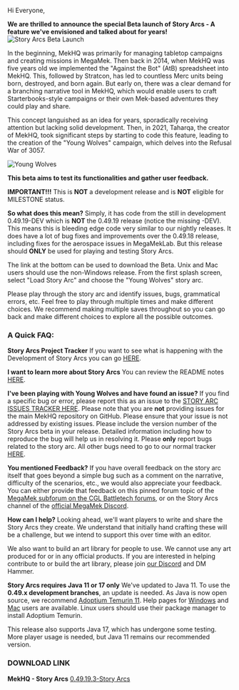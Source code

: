Hi Everyone,

**We are thrilled to announce the special Beta launch of Story Arcs - A feature we've envisioned and talked about for years!**
![Story Arcs Beta Launch](http://i.imgur.com/jIhqijjl.jpg)

In the beginning, MekHQ was primarily for managing tabletop campaigns and creating missions in MegaMek. Then back in 2014, when MekHQ was five years old we implemented the "Against the Bot" (AtB) spreadsheet into MekHQ. This, followed by Stratcon, has led to countless Merc units being born, destroyed, and born again. But early on, there was a clear demand for a branching narrative tool in MekHQ, which would enable users to craft Starterbooks-style campaigns or their own Mek-based adventures they could play and share.

This concept languished as an idea for years, sporadically receiving attention but lacking solid development. Then, in 2021, Taharqa, the creator of MekHQ, took significant steps by starting to code this feature, leading to the creation of the "Young Wolves" campaign, which delves into the Refusal War of 3057.

![Young Wolves](http://i.imgur.com/UxBsHxfl.png)

**This beta aims to test its functionalities and gather user feedback.**

**IMPORTANT!!!**
This is **NOT** a development release and is **NOT** eligible for MILESTONE status.

**So what does this mean?**
Simply, it has code from the still in development 0.49.19-DEV which is **NOT** the 0.49.19 release (notice the missing -DEV). This means this is bleeding edge code very similar to our nightly releases. It does have a lot of bug fixes and improvements over the 0.49.18 release, including fixes for the aerospace issues in MegaMekLab. But this release should **ONLY** be used for playing and testing Story Arcs.

The link at the bottom can be used to download the Beta. Unix and Mac users should use the non-Windows release. From the first splash screen, select "Load Story Arc" and choose the "Young Wolves" story arc.

Please play through the story arc and identify issues, bugs, grammatical errors, etc. Feel free to play through multiple times and make different choices. We recommend making multiple saves throughout so you can go back and make different choices to explore all the possible outcomes.

### A Quick FAQ:
**Story Arcs Project Tracker**
If you want to see what is happening with the Development of Story Arcs you can go [HERE](https://github.com/orgs/MegaMek/projects/7/views/2).

**I want to learn more about Story Arcs**
You can review the README notes [HERE](https://github.com/orgs/MegaMek/projects/7/views/2?pane=info).

**I've been playing with Young Wolves and have found an issue?**
If you find a specific bug or error, please report this as an issue to the [STORY ARC ISSUES TRACKER HERE](https://github.com/AaronGullickson/mekhq/issues). Please note that you are **not** providing issues for the main MekHQ repository on GitHub. Please ensure that your issue is not addressed by existing issues. Please include the version number of the Story Arcs beta in your release. Detailed information including how to reproduce the bug will help us in resolving it. Please **only** report bugs related to the story arc. All other bugs need to go to our normal tracker [HERE](https://github.com/MegaMek/mekhq/issues).

**You mentioned Feedback?**
If you have overall feedback on the story arc itself that goes beyond a simple bug such as a comment on the narrative, difficulty of the scenarios, etc., we would also appreciate your feedback. You can either provide that feedback on this pinned forum topic of the [MegaMek subforum on the CGL Battletech forums](https://bg.battletech.com/forums/index.php?board=29.0), or on the Story Arcs channel of the [official MegaMek Discord](https://discord.gg/megamek).

**How can I help?**
Looking ahead, we'll want players to write and share the Story Arcs they create. We understand that initially hand crafting these will be a challenge, but we intend to support this over time with an editor.

We also want to build an art library for people to use. We cannot use any art produced for or in any official products. If you are interested in helping contribute to or build the art library, please join [our Discord](https://discord.gg/megamek) and DM Hammer.

**Story Arcs requires Java 11 or 17 only**
We've updated to Java 11. To use the **0.49.x development branches**, an update is needed. As Java is now open source, we recommend [Adoptium Temurin 11](https://adoptium.net/index.html?variant=openjdk11). Help pages for [Windows](https://github.com/MegaMek/megamek/wiki/Updating-to-Adoptium-(Eclipse-Temurin-Open-Source-Java)) and [Mac](https://megamek.org/wiki/mac_issues.html) users are available. Linux users should use their package manager to install Adoptium Temurin.

This release also supports Java 17, which has undergone some testing. More player usage is needed, but Java 11 remains our recommended version.

### DOWNLOAD LINK
**MekHQ - Story Arcs**
[0.49.19.3-Story Arcs](https://github.com/AaronGullickson/mekhq/releases/tag/v0.3-storyarcs)
